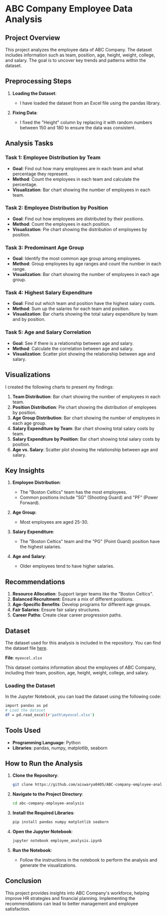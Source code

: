 # ABC Company Employee Data Analysis

## Project Overview

This project analyzes the employee data of ABC Company. The dataset includes information such as team, position, age, height, weight, college, and salary. The goal is to uncover key trends and patterns within the dataset.

## Preprocessing Steps

1. **Loading the Dataset**:
   - I have loaded the dataset from an Excel file using the pandas library.

2. **Fixing Data**:
   - I fixed the "Height" column by replacing it with random numbers between 150 and 180 to ensure the data was consistent.

## Analysis Tasks

### Task 1: Employee Distribution by Team

- **Goal**: Find out how many employees are in each team and what percentage they represent.
- **Method**: Count the employees in each team and calculate the percentage.
- **Visualization**: Bar chart showing the number of employees in each team.

### Task 2: Employee Distribution by Position

- **Goal**: Find out how employees are distributed by their positions.
- **Method**: Count the employees in each position.
- **Visualization**: Pie chart showing the distribution of employees by position.

### Task 3: Predominant Age Group

- **Goal**: Identify the most common age group among employees.
- **Method**: Group employees by age ranges and count the number in each range.
- **Visualization**: Bar chart showing the number of employees in each age group.

### Task 4: Highest Salary Expenditure

- **Goal**: Find out which team and position have the highest salary costs.
- **Method**: Sum up the salaries for each team and position.
- **Visualization**: Bar charts showing the total salary expenditure by team and by position.

### Task 5: Age and Salary Correlation

- **Goal**: See if there is a relationship between age and salary.
- **Method**: Calculate the correlation between age and salary.
- **Visualization**: Scatter plot showing the relationship between age and salary.

## Visualizations

I created the following charts to present my findings:

1. **Team Distribution**: Bar chart showing the number of employees in each team.
2. **Position Distribution**: Pie chart showing the distribution of employees by position.
3. **Age Group Distribution**: Bar chart showing the number of employees in each age group.
4. **Salary Expenditure by Team**: Bar chart showing total salary costs by team.
5. **Salary Expenditure by Position**: Bar chart showing total salary costs by position.
6. **Age vs. Salary**: Scatter plot showing the relationship between age and salary.

## Key Insights

1. **Employee Distribution**:
   - The "Boston Celtics" team has the most employees.
   - Common positions include "SG" (Shooting Guard) and "PF" (Power Forward).

2. **Age Group**:
   - Most employees are aged 25-30.

3. **Salary Expenditure**:
   - The "Boston Celtics" team and the "PG" (Point Guard) position have the highest salaries.

4. **Age and Salary**:
   - Older employees tend to have higher salaries.

## Recommendations

1. **Resource Allocation**: Support larger teams like the "Boston Celtics".
2. **Balanced Recruitment**: Ensure a mix of different positions.
3. **Age-Specific Benefits**: Develop programs for different age groups.
4. **Fair Salaries**: Ensure fair salary structures.
5. **Career Paths**: Create clear career progression paths.

## Dataset

The dataset used for this analysis is included in the repository. You can find the dataset file [here](./myexcel.xlsx).

**File**: `myexcel.xlsx`

This dataset contains information about the employees of ABC Company, including their team, position, age, height, weight, college, and salary.

### Loading the Dataset

In the Jupyter Notebook, you can load the dataset using the following code:
```bash
import pandas as pd
# Load the dataset
df = pd.read_excel(r'path\myexcel.xlsx')
 ```

## Tools Used

- **Programming Language**: Python
- **Libraries**: pandas, numpy, matplotlib, seaborn

## How to Run the Analysis

1. **Clone the Repository**:
   ```bash
   git clone https://github.com/aiswarya0405/ABC-company-employee-analysis.git
   ```

2. **Navigate to the Project Directory**:
   ```bash
   cd abc-company-employee-analysis
   ```

3. **Install the Required Libraries**:
   ```bash
   pip install pandas numpy matplotlib seaborn
   ```

4. **Open the Jupyter Notebook**:
   ```bash
   jupyter notebook employee_analysis.ipynb
   ```

5. **Run the Notebook**:
   - Follow the instructions in the notebook to perform the analysis and generate the visualizations.

## Conclusion

This project provides insights into ABC Company's workforce, helping improve HR strategies and financial planning. Implementing the recommendations can lead to better management and employee satisfaction.

